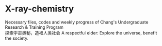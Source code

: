 # X-ray-chemistry
Necessary files, codes and weekly progress of Chang's Undergraduate Research &amp; Training Program\
探索宇宙奥秘，造福人类社会
A respectful elder: Explore the universe, benefit the society.
